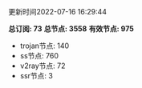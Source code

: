 更新时间2022-07-16 16:29:44

**总订阅: 73**
**总节点: 3558**
**有效节点: 975**
- trojan节点: 140
- ss节点: 760
- v2ray节点: 72
- ssr节点: 3
